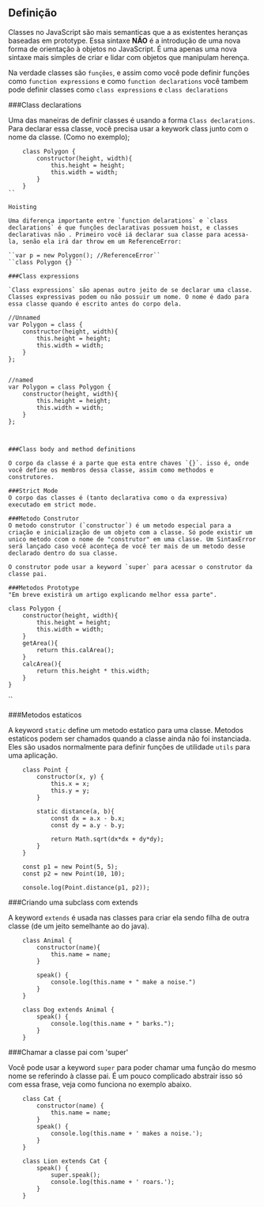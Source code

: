 ## Definição
Classes no JavaScript são mais semanticas que a as existentes heranças baseadas em prototype. Essa sintaxe **NÃO** é a introdução de uma nova forma de orientação à objetos no JavaScript. É uma apenas uma nova sintaxe mais simples de criar e lidar com objetos que manipulam herença.

Na verdade classes são `funções`, e assim como você pode definir funções como `function expressions` e como `function declarations` você tambem pode definir classes como `class expressions` e `class declarations`

###Class declarations

Uma das maneiras de definir classes é usando a forma `Class declarations`. Para declarar essa classe, você precisa usar a keywork class junto com o nome da classe. (Como no exemplo);

```
    class Polygon {
        constructor(height, width){
            this.height = height;
            this.width = width;
        }
    }
``

Hoisting

Uma diferença importante entre `function delarations` e `class declarations` é que funções declarativas possuem hoist, e classes declarativas não . Primeiro você iá declarar sua classe para acessa-la, senão ela irá dar throw em um ReferenceError:

``var p = new Polygon(); //ReferenceError``
``class Polygon {} ``

###Class expressions

`Class expressions` são apenas outro jeito de se declarar uma classe. Classes expressivas podem ou não possuir um nome. O nome é dado para essa classe quando é escrito antes do corpo dela.

```
    //Unnamed
    var Polygon = class {
        constructor(height, width){
            this.height = height;
            this.width = width;
        }
    };
``` 

```
    //named
    var Polygon = class Polygon {
        constructor(height, width){
            this.height = height;
            this.width = width;
        }
    };
``` 


###Class body and method definitions

O corpo da classe é a parte que esta entre chaves `{}`. isso é, onde você define os membros dessa classe, assim como methodos e construtores.

###Strict Mode
O corpo das classes é (tanto declarativa como o da expressiva) executado em strict mode.

###Metodo Construtor
O metodo construtor (`constructor`) é um metodo especial para a criação e inicialização de um objeto com a classe. Só pode existir um unico metodo ccom o nome de "construtor" em uma classe. Um SintaxError será lançado caso você aconteça de você ter mais de um metodo desse declarado dentro do sua classe.

O construtor pode usar a keyword `super` para acessar o construtor da classe pai.

###Metodos Prototype
"Em breve existirá um artigo explicando melhor essa parte".

```
    class Polygon {
        constructor(height, width){
            this.height = height;
            this.width = width;
        }
        getArea(){
            return this.calArea();
        }
        calcArea(){
            return this.height * this.width;
        }
    }
``

###Metodos estaticos

A keyword `static` define um metodo estatico para uma classe. Metodos estaticos podem ser chamados quando a classe ainda não foi instanciada. Eles são usados normalmente para definir funções de utilidade `utils` para uma aplicação. 

```
    class Point {
        constructor(x, y) {
            this.x = x;
            this.y = y;
        }
  
        static distance(a, b){
            const dx = a.x - b.x;
            const dy = a.y - b.y;
    
            return Math.sqrt(dx*dx + dy*dy);
        }
    }

    const p1 = new Point(5, 5);
    const p2 = new Point(10, 10);

    console.log(Point.distance(p1, p2));
```

###Criando uma subclass com extends

A keyword `extends` é usada nas classes para criar ela sendo filha de outra classe (de um jeito semelhante ao do java).


```
    class Animal {
        constructor(name){
            this.name = name;
        }
  
        speak() {
            console.log(this.name + " make a noise.")
        }
    }

    class Dog extends Animal {
        speak() {
            console.log(this.name + " barks.");
        }
    }
```

###Chamar a classe pai com 'super'

Você pode usar a keyword `super` para poder chamar uma função do mesmo nome se referindo à classe pai. É um pouco complicado abstrair isso só com essa frase, veja como funciona no exemplo abaixo.


```
    class Cat { 
        constructor(name) {
            this.name = name;
        }
        speak() {
            console.log(this.name + ' makes a noise.');
        }
    }

    class Lion extends Cat {
        speak() {
            super.speak();
            console.log(this.name + ' roars.');
        }
    }
```


